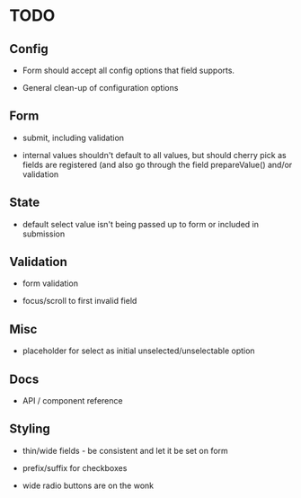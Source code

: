 # TODO

## Config

* Form should accept all config options that field supports.

* General clean-up of configuration options

## Form

* submit, including validation

* internal values shouldn't default to all values, but should cherry pick
  as fields are registered (and also go through the field prepareValue()
  and/or validation

## State

* default select value isn't being passed up to form or included in submission

## Validation

* form validation

* focus/scroll to first invalid field

## Misc

* placeholder for select as initial unselected/unselectable option

## Docs

* API / component reference

## Styling

* thin/wide fields - be consistent and let it be set on form

* prefix/suffix for checkboxes

* wide radio buttons are on the wonk